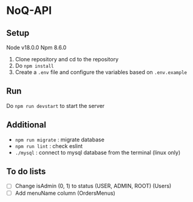 # NoQ-API

## Setup
Node v18.0.0
Npm 8.6.0

1. Clone repository and cd to the repository
2. Do ```npm install```
3. Create a ```.env``` file and configure the variables based on ```.env.example```

## Run
Do ```npm run devstart``` to start the server

## Additional
- ```npm run migrate``` : migrate database
- ```npm run lint```    : check eslint
- ```./mysql```         : connect to mysql database from the terminal (linux only)

## To do lists
- [ ] Change isAdmin (0, 1) to status (USER, ADMIN, ROOT) (Users)  
- [ ] Add menuName column (OrdersMenus)
